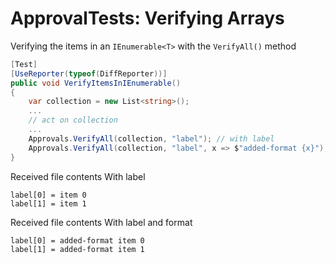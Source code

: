 # ApprovalTests: Verifying Arrays


Verifying the items in an `IEnumerable<T>` with the `VerifyAll()` method
```csharp
[Test]
[UseReporter(typeof(DiffReporter))]
public void VerifyItemsInIEnumerable()
{
    var collection = new List<string>();
    ...
    // act on collection
    ...
    Approvals.VerifyAll(collection, "label"); // with label
    Approvals.VerifyAll(collection, "label", x => $"added-format {x}"); // with label and format
}
```

Received file contents With label
```
label[0] = item 0
label[1] = item 1
```

Received file contents With label and format
```
label[0] = added-format item 0
label[1] = added-format item 1
```